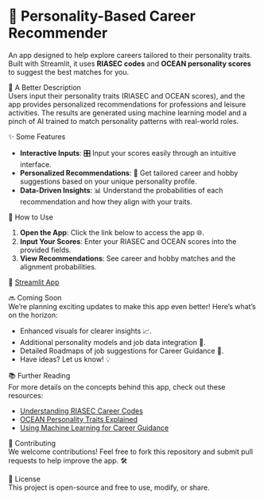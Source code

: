 # 🧠 Personality-Based Career Recommender
An app designed to help explore careers tailored to their personality traits. Built with Streamlit, it uses **RIASEC codes** and **OCEAN personality scores** to suggest the best matches for you.  

📝 A Better Description  
Users input their personality traits (RIASEC and OCEAN scores), and the app provides personalized recommendations for professions and leisure activities. The results are generated using machine learning model and a pinch of AI trained to match personality patterns with real-world roles.  

✨ Some Features  
- **Interactive Inputs**: 🎛️ Input your scores easily through an intuitive interface.  
- **Personalized Recommendations**: 🔄 Get tailored career and hobby suggestions based on your unique personality profile.  
- **Data-Driven Insights**: 📊 Understand the probabilities of each recommendation and how they align with your traits.   

🚀 How to Use  
1. **Open the App**: Click the link below to access the app 🌐.  
2. **Input Your Scores**: Enter your RIASEC and OCEAN scores into the provided fields.  
3. **View Recommendations**: See career and hobby matches and the alignment probabilities.  

🔗 [Streamlit App](https://personality-test-biher.streamlit.app/)  

🔜 Coming Soon  
We’re planning exciting updates to make this app even better! Here’s what’s on the horizon:  
- Enhanced visuals for clearer insights 📈.  
- Additional personality models and job data integration 🤖.  
- Detailed Roadmaps of job suggestions for Career Guidance 🧠.  
- Have ideas? Let us know! 💡  

📚 Further Reading  
For more details on the concepts behind this app, check out these resources:  
- [Understanding RIASEC Career Codes](https://www.careerkey.org/choose-a-career/riasec-themes.html)  
- [OCEAN Personality Traits Explained](https://en.wikipedia.org/wiki/Big_Five_personality_traits)  
- [Using Machine Learning for Career Guidance](https://towardsdatascience.com)  

🙌 Contributing  
We welcome contributions! Feel free to fork this repository and submit pull requests to help improve the app. 🛠️  

📜 License  
This project is open-source and free to use, modify, or share.  
